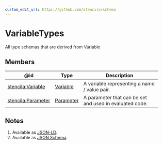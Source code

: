 ```yaml
---
custom_edit_url: https://github.com/stencila/schema
---
```


# VariableTypes

All type schemas that are derived from Variable

## Members

| @id                                                             | Type                              | Description                                             |
| --------------------------------------------------------------- | --------------------------------- | ------------------------------------------------------- |
| [stencila:Variable](https://schema.stenci.la/Variable.jsonld)   | [Variable](../code/Variable.md)   | A variable representing a name / value pair.            |
| [stencila:Parameter](https://schema.stenci.la/Parameter.jsonld) | [Parameter](../code/Parameter.md) | A parameter that can be set and used in evaluated code. |

## Notes

1.  Available as [JSON-LD](https://schema.stenci.la/undefined.jsonld).
2.  Available as [JSON Schema](https://schema.stenci.la/v1/VariableTypes.schema.json).
